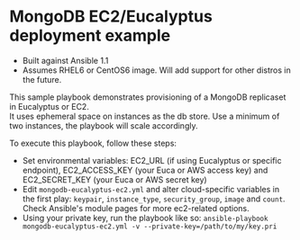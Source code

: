 MongoDB EC2/Eucalyptus deployment example
=========================================
* Built against Ansible 1.1 
* Assumes RHEL6 or CentOS6 image.  Will add support for other distros in the future.

This sample playbook demonstrates provisioning of a MongoDB replicaset in Eucalyptus or EC2.  
It uses ephemeral space on instances as the db store.  Use a minimum of two instances, the playbook will scale accordingly.

To execute this playbook, follow these steps:

* Set environmental variables: EC2_URL (if using Eucalyptus or specific endpoint), EC2_ACCESS_KEY (your Euca or AWS access key) and EC2_SECRET_KEY (your Euca or AWS secret key)
* Edit ```mongodb-eucalyptus-ec2.yml``` and alter cloud-specific variables in the first play: ```keypair```, ```instance_type```, ```security_group```, ```image``` and ```count```. Check Ansible's module pages for more ec2-related options.
* Using your private key, run the playbook like so: ```ansible-playbook mongodb-eucalyptus-ec2.yml -v --private-key=/path/to/my/key.pri```
